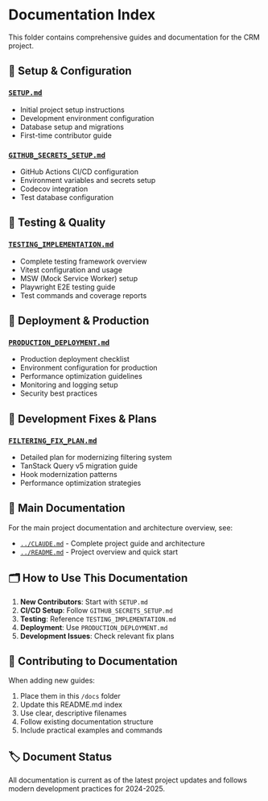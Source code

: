 # Documentation Index

This folder contains comprehensive guides and documentation for the CRM project.

## 🚀 Setup & Configuration

### [`SETUP.md`](./SETUP.md)
- Initial project setup instructions
- Development environment configuration
- Database setup and migrations
- First-time contributor guide

### [`GITHUB_SECRETS_SETUP.md`](./GITHUB_SECRETS_SETUP.md)
- GitHub Actions CI/CD configuration
- Environment variables and secrets setup
- Codecov integration
- Test database configuration

## 🧪 Testing & Quality

### [`TESTING_IMPLEMENTATION.md`](./TESTING_IMPLEMENTATION.md)
- Complete testing framework overview
- Vitest configuration and usage
- MSW (Mock Service Worker) setup
- Playwright E2E testing guide
- Test commands and coverage reports

## 🚚 Deployment & Production

### [`PRODUCTION_DEPLOYMENT.md`](./PRODUCTION_DEPLOYMENT.md)
- Production deployment checklist
- Environment configuration for production
- Performance optimization guidelines
- Monitoring and logging setup
- Security best practices

## 🔧 Development Fixes & Plans

### [`FILTERING_FIX_PLAN.md`](./FILTERING_FIX_PLAN.md)
- Detailed plan for modernizing filtering system
- TanStack Query v5 migration guide
- Hook modernization patterns
- Performance optimization strategies

## 📖 Main Documentation

For the main project documentation and architecture overview, see:
- [`../CLAUDE.md`](../CLAUDE.md) - Complete project guide and architecture
- [`../README.md`](../README.md) - Project overview and quick start

## 🗂️ How to Use This Documentation

1. **New Contributors**: Start with `SETUP.md`
2. **CI/CD Setup**: Follow `GITHUB_SECRETS_SETUP.md`
3. **Testing**: Reference `TESTING_IMPLEMENTATION.md`
4. **Deployment**: Use `PRODUCTION_DEPLOYMENT.md`
5. **Development Issues**: Check relevant fix plans

## 📝 Contributing to Documentation

When adding new guides:
1. Place them in this `/docs` folder
2. Update this README.md index
3. Use clear, descriptive filenames
4. Follow existing documentation structure
5. Include practical examples and commands

## 🏷️ Document Status

All documentation is current as of the latest project updates and follows modern development practices for 2024-2025.